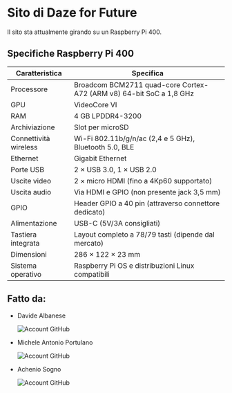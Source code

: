# Sito di Daze for Future
Il sito sta attualmente girando su un Raspberry Pi 400.
## Specifiche Raspberry Pi 400

| Caratteristica        | Specifica                                                                 |
|------------------------|---------------------------------------------------------------------------|
| Processore             | Broadcom BCM2711 quad-core Cortex-A72 (ARM v8) 64-bit SoC a 1,8 GHz       |
| GPU                    | VideoCore VI                                                             |
| RAM                    | 4 GB LPDDR4-3200                                                         |
| Archiviazione          | Slot per microSD                                                         |
| Connettività wireless  | Wi-Fi 802.11b/g/n/ac (2,4 e 5 GHz), Bluetooth 5.0, BLE                   |
| Ethernet               | Gigabit Ethernet                                                         |
| Porte USB              | 2 × USB 3.0, 1 × USB 2.0                                                 |
| Uscite video           | 2 × micro HDMI (fino a 4Kp60 supportato)                                 |
| Uscita audio           | Via HDMI e GPIO (non presente jack 3,5 mm)                               |
| GPIO                   | Header GPIO a 40 pin (attraverso connettore dedicato)                    |
| Alimentazione          | USB-C (5V/3A consigliati)                                                |
| Tastiera integrata     | Layout completo a 78/79 tasti (dipende dal mercato)                      |
| Dimensioni             | 286 × 122 × 23 mm                                                        |
| Sistema operativo      | Raspberry Pi OS e distribuzioni Linux compatibili                        |

## Fatto da:
- Davide Albanese 
    <p>
    <a href="https://github.com/DocCiaoBimbi" target="_blank" style="text-decoration: none;">
        <img src="https://img.shields.io/badge/Account-GitHub-grey?style=flat-square&logo=github" alt="Account GitHub" />
    </a>
    </p>
- Michele Antonio Portulano  
    <p> <a href="https://github.com/MichyPortu08" target="_blank" style="text-decoration: none;">
        <img src="https://img.shields.io/badge/Account-GitHub-grey?style=flat-square&logo=github" alt="Account GitHub" />
    </a>
    </p>
- Achenio Sogno 
    <p> <a href="https://github.com/achenio" target="_blank" style="text-decoration: none;">
        <img src="https://img.shields.io/badge/Account-GitHub-grey?style=flat-square&logo=github" alt="Account GitHub" />
    </a>
    </p>

